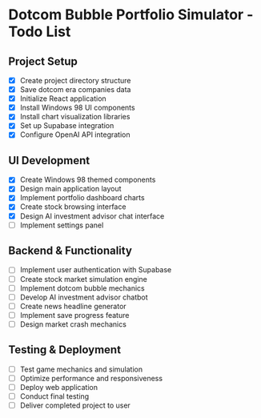 # Dotcom Bubble Portfolio Simulator - Todo List

## Project Setup
- [x] Create project directory structure
- [x] Save dotcom era companies data
- [x] Initialize React application
- [x] Install Windows 98 UI components
- [x] Install chart visualization libraries
- [x] Set up Supabase integration
- [x] Configure OpenAI API integration

## UI Development
- [x] Create Windows 98 themed components
- [x] Design main application layout
- [x] Implement portfolio dashboard charts
- [x] Create stock browsing interface
- [x] Design AI investment advisor chat interface
- [ ] Implement settings panel

## Backend & Functionality
- [ ] Implement user authentication with Supabase
- [ ] Create stock market simulation engine
- [ ] Implement dotcom bubble mechanics
- [ ] Develop AI investment advisor chatbot
- [ ] Create news headline generator
- [ ] Implement save progress feature
- [ ] Design market crash mechanics

## Testing & Deployment
- [ ] Test game mechanics and simulation
- [ ] Optimize performance and responsiveness
- [ ] Deploy web application
- [ ] Conduct final testing
- [ ] Deliver completed project to user
